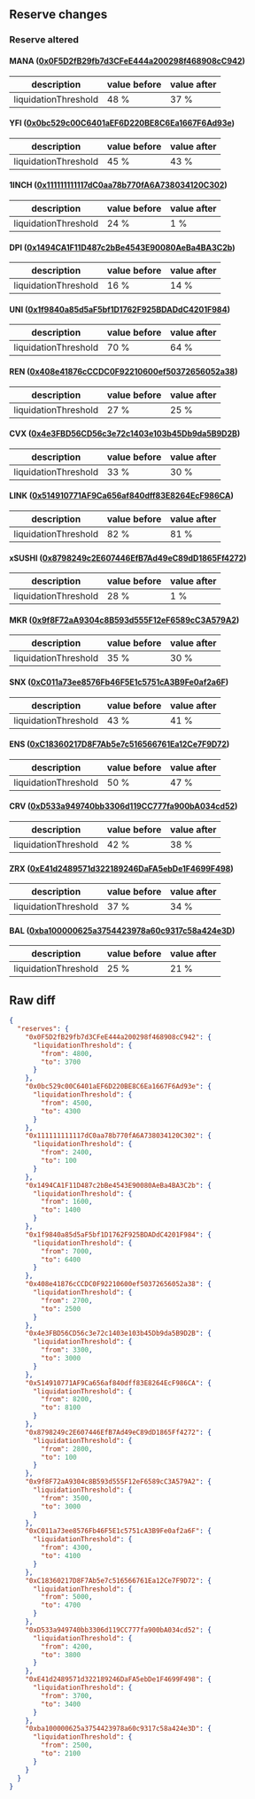 ## Reserve changes

### Reserve altered

#### MANA ([0x0F5D2fB29fb7d3CFeE444a200298f468908cC942](https://etherscan.io/address/0x0F5D2fB29fb7d3CFeE444a200298f468908cC942))

| description | value before | value after |
| --- | --- | --- |
| liquidationThreshold | 48 % | 37 % |


#### YFI ([0x0bc529c00C6401aEF6D220BE8C6Ea1667F6Ad93e](https://etherscan.io/address/0x0bc529c00C6401aEF6D220BE8C6Ea1667F6Ad93e))

| description | value before | value after |
| --- | --- | --- |
| liquidationThreshold | 45 % | 43 % |


#### 1INCH ([0x111111111117dC0aa78b770fA6A738034120C302](https://etherscan.io/address/0x111111111117dC0aa78b770fA6A738034120C302))

| description | value before | value after |
| --- | --- | --- |
| liquidationThreshold | 24 % | 1 % |


#### DPI ([0x1494CA1F11D487c2bBe4543E90080AeBa4BA3C2b](https://etherscan.io/address/0x1494CA1F11D487c2bBe4543E90080AeBa4BA3C2b))

| description | value before | value after |
| --- | --- | --- |
| liquidationThreshold | 16 % | 14 % |


#### UNI ([0x1f9840a85d5aF5bf1D1762F925BDADdC4201F984](https://etherscan.io/address/0x1f9840a85d5aF5bf1D1762F925BDADdC4201F984))

| description | value before | value after |
| --- | --- | --- |
| liquidationThreshold | 70 % | 64 % |


#### REN ([0x408e41876cCCDC0F92210600ef50372656052a38](https://etherscan.io/address/0x408e41876cCCDC0F92210600ef50372656052a38))

| description | value before | value after |
| --- | --- | --- |
| liquidationThreshold | 27 % | 25 % |


#### CVX ([0x4e3FBD56CD56c3e72c1403e103b45Db9da5B9D2B](https://etherscan.io/address/0x4e3FBD56CD56c3e72c1403e103b45Db9da5B9D2B))

| description | value before | value after |
| --- | --- | --- |
| liquidationThreshold | 33 % | 30 % |


#### LINK ([0x514910771AF9Ca656af840dff83E8264EcF986CA](https://etherscan.io/address/0x514910771AF9Ca656af840dff83E8264EcF986CA))

| description | value before | value after |
| --- | --- | --- |
| liquidationThreshold | 82 % | 81 % |


#### xSUSHI ([0x8798249c2E607446EfB7Ad49eC89dD1865Ff4272](https://etherscan.io/address/0x8798249c2E607446EfB7Ad49eC89dD1865Ff4272))

| description | value before | value after |
| --- | --- | --- |
| liquidationThreshold | 28 % | 1 % |


#### MKR ([0x9f8F72aA9304c8B593d555F12eF6589cC3A579A2](https://etherscan.io/address/0x9f8F72aA9304c8B593d555F12eF6589cC3A579A2))

| description | value before | value after |
| --- | --- | --- |
| liquidationThreshold | 35 % | 30 % |


#### SNX ([0xC011a73ee8576Fb46F5E1c5751cA3B9Fe0af2a6F](https://etherscan.io/address/0xC011a73ee8576Fb46F5E1c5751cA3B9Fe0af2a6F))

| description | value before | value after |
| --- | --- | --- |
| liquidationThreshold | 43 % | 41 % |


#### ENS ([0xC18360217D8F7Ab5e7c516566761Ea12Ce7F9D72](https://etherscan.io/address/0xC18360217D8F7Ab5e7c516566761Ea12Ce7F9D72))

| description | value before | value after |
| --- | --- | --- |
| liquidationThreshold | 50 % | 47 % |


#### CRV ([0xD533a949740bb3306d119CC777fa900bA034cd52](https://etherscan.io/address/0xD533a949740bb3306d119CC777fa900bA034cd52))

| description | value before | value after |
| --- | --- | --- |
| liquidationThreshold | 42 % | 38 % |


#### ZRX ([0xE41d2489571d322189246DaFA5ebDe1F4699F498](https://etherscan.io/address/0xE41d2489571d322189246DaFA5ebDe1F4699F498))

| description | value before | value after |
| --- | --- | --- |
| liquidationThreshold | 37 % | 34 % |


#### BAL ([0xba100000625a3754423978a60c9317c58a424e3D](https://etherscan.io/address/0xba100000625a3754423978a60c9317c58a424e3D))

| description | value before | value after |
| --- | --- | --- |
| liquidationThreshold | 25 % | 21 % |


## Raw diff

```json
{
  "reserves": {
    "0x0F5D2fB29fb7d3CFeE444a200298f468908cC942": {
      "liquidationThreshold": {
        "from": 4800,
        "to": 3700
      }
    },
    "0x0bc529c00C6401aEF6D220BE8C6Ea1667F6Ad93e": {
      "liquidationThreshold": {
        "from": 4500,
        "to": 4300
      }
    },
    "0x111111111117dC0aa78b770fA6A738034120C302": {
      "liquidationThreshold": {
        "from": 2400,
        "to": 100
      }
    },
    "0x1494CA1F11D487c2bBe4543E90080AeBa4BA3C2b": {
      "liquidationThreshold": {
        "from": 1600,
        "to": 1400
      }
    },
    "0x1f9840a85d5aF5bf1D1762F925BDADdC4201F984": {
      "liquidationThreshold": {
        "from": 7000,
        "to": 6400
      }
    },
    "0x408e41876cCCDC0F92210600ef50372656052a38": {
      "liquidationThreshold": {
        "from": 2700,
        "to": 2500
      }
    },
    "0x4e3FBD56CD56c3e72c1403e103b45Db9da5B9D2B": {
      "liquidationThreshold": {
        "from": 3300,
        "to": 3000
      }
    },
    "0x514910771AF9Ca656af840dff83E8264EcF986CA": {
      "liquidationThreshold": {
        "from": 8200,
        "to": 8100
      }
    },
    "0x8798249c2E607446EfB7Ad49eC89dD1865Ff4272": {
      "liquidationThreshold": {
        "from": 2800,
        "to": 100
      }
    },
    "0x9f8F72aA9304c8B593d555F12eF6589cC3A579A2": {
      "liquidationThreshold": {
        "from": 3500,
        "to": 3000
      }
    },
    "0xC011a73ee8576Fb46F5E1c5751cA3B9Fe0af2a6F": {
      "liquidationThreshold": {
        "from": 4300,
        "to": 4100
      }
    },
    "0xC18360217D8F7Ab5e7c516566761Ea12Ce7F9D72": {
      "liquidationThreshold": {
        "from": 5000,
        "to": 4700
      }
    },
    "0xD533a949740bb3306d119CC777fa900bA034cd52": {
      "liquidationThreshold": {
        "from": 4200,
        "to": 3800
      }
    },
    "0xE41d2489571d322189246DaFA5ebDe1F4699F498": {
      "liquidationThreshold": {
        "from": 3700,
        "to": 3400
      }
    },
    "0xba100000625a3754423978a60c9317c58a424e3D": {
      "liquidationThreshold": {
        "from": 2500,
        "to": 2100
      }
    }
  }
}
```